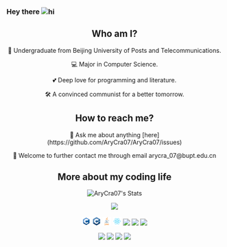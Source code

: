 ### Hey there <img src="https://user-images.githubusercontent.com/1303154/88677602-1635ba80-d120-11ea-84d8-d263ba5fc3c0.gif" width="24px" alt="hi"> 
<!-- ![](https://visitor-badge.glitch.me/badge?page_id=AryCra07.AryCra07) -->
<h2 align=center>Who am I?</h2>
<p align=center>
🏫 Undergraduate from Beijing University of Posts and Telecommunications.
</p>
<p align=center>
💻 Major in Computer Science.
</p>
<p align=center>
💕 Deep love for programming and literature.
</p>
<p align=center>
🛠️ A convinced communist for a better tomorrow.
 </p>

<h2 align=center>How to reach me?</h2>
<p align=center>
💬 Ask me about anything [here](https://github.com/AryCra07/AryCra07/issues)
</p>
<p align=center>
👬 Welcome to further contact me through email arycra_07@bupt.edu.cn
</p>

<h2 align=center>More about my coding life</h2>

<p align="center">
    <img src="https://github-readme-stats.vercel.app/api?username=AryCra07&theme=swift&show_icons=true" alt="AryCra07's Stats" >
</p>

<p align="center">
  <img src="https://github-readme-stats.vercel.app/api/top-langs/?username=AryCra07&layout=compact" width=500px>
</p>

<p align=center>
<code><img height="20" src="https://raw.githubusercontent.com/github/explore/80688e429a7d4ef2fca1e82350fe8e3517d3494d/topics/c/c.png"></code>
<code><img height="20" src="https://raw.githubusercontent.com/github/explore/80688e429a7d4ef2fca1e82350fe8e3517d3494d/topics/cpp/cpp.png"></code>
<code><img height="20" src="https://raw.githubusercontent.com/github/explore/5c058a388828bb5fde0bcafd4bc867b5bb3f26f3/topics/java/java.png"></code>
<code><img height="20" src="https://raw.githubusercontent.com/github/explore/5c058a388828bb5fde0bcafd4bc867b5bb3f26f3/topics/react/react.png"></code>
<code><img height="20" src="https://github.com/AryCra07/AryCra07/blob/main/img/CLion.jpg"></code>  
<code><img height="20" src="https://github.com/AryCra07/AryCra07/blob/main/img/IntelliJ.jpg"></code>
<code><img height="20" src="https://github.com/AryCra07/AryCra07/blob/main/img/VSC.png"></code>
</p>

<p align="center">
    <img src="https://badges.pufler.dev/visits/AryCra07/AryCra07?style=flat-square&color=black&logo=github">
    <img src="https://badges.pufler.dev/years/AryCra07?style=flat-square&color=black&logo=github">
    <img src="https://badges.pufler.dev/repos/AryCra07?style=flat-square&color=black&logo=github">
    <img src="https://badges.pufler.dev/commits/monthly/AryCra07?style=flat-square&color=black&logo=github">
</p>


<!-- [![Top Langs](https://github-readme-stats.vercel.app/api/top-langs/?username=AryCra07&layout=compact)](https://github.com/anuraghazra/github-readme-stats) -->
<!-- <img src="https://img.shields.io/badge/python-2.9-orange"> -->
<!-- ![AryCra_07's Github Stats](https://github-readme-stats.vercel.app/api?username=AryCra07&theme=swift&show_icons=true) -->
<!-- &bg_color=161320&text_color=D9E0EE&icon_color=DDB6F2&title_color=96CDFB -->
